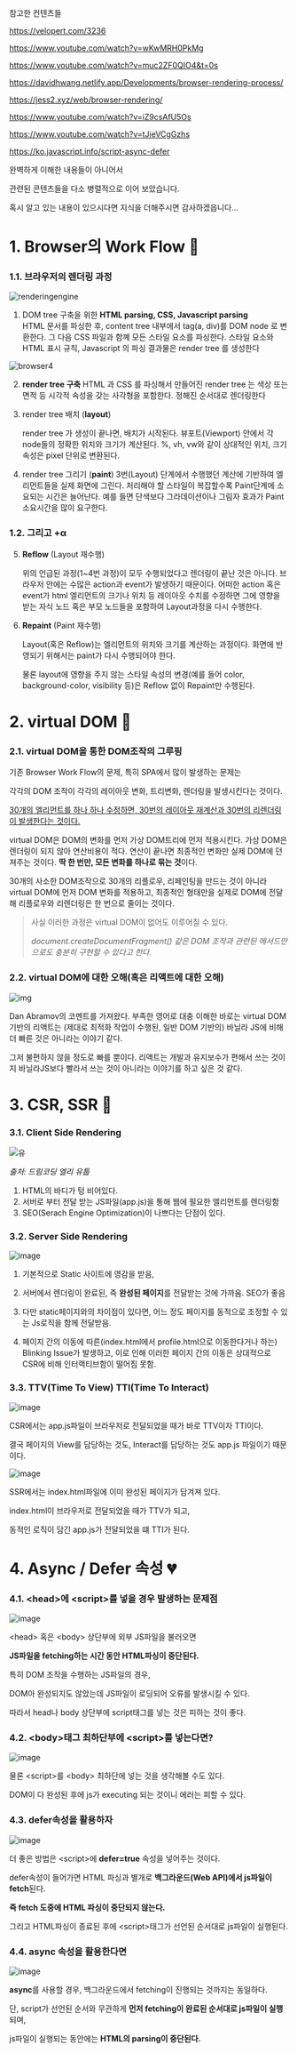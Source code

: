 참고한 컨텐츠들

https://velopert.com/3236

https://www.youtube.com/watch?v=wKwMRH0PkMg

https://www.youtube.com/watch?v=muc2ZF0QIO4&t=0s

https://davidhwang.netlify.app/Developments/browser-rendering-process/

https://jess2.xyz/web/browser-rendering/

https://www.youtube.com/watch?v=iZ9csAfU5Os

https://www.youtube.com/watch?v=tJieVCgGzhs

https://ko.javascript.info/script-async-defer

완벽하게 이해한 내용들이 아니어서

관련된 콘텐츠들을 다소 병렬적으로 이어 보았습니다.

혹시 알고 있는 내용이 있으시다면 지식을 더해주시면 감사하겠읍니다...





# 1. Browser의 Work Flow 💙

### 1.1. 브라우저의 렌더링 과정

![renderingengine](https://davidhwang.netlify.app/static/58dd63a5db0e6951536d1f080d54a9a0/b9e4f/renderingengine.png)

1. DOM tree 구축을 위한 **HTML parsing, CSS, Javascript parsing**  
	HTML 문서를 파싱한 후, content tree 내부에서 tag(a, div)를 DOM node 로 변환한다. 그 다음 CSS 파일과 함꼐 모든 스타일 요소를 파싱한다. 스타일 요소와 HTML 표시 규칙, Javascript 의 파싱 결과물은 render tree 를 생성한다

![browser4](https://jess2.xyz/static/0c389301ba794f3ca7b491572d73971d/13e20/browser4.png)

2. **render tree 구축**
HTML 과 CSS 를 파싱해서 만들어진 render tree 는 색상 또는 면적 등 시각적 속성을 갖는 사각형을 포함한다. 정해진 순서대로 렌더링한다

3. render tree 배치  (**layout**)  

   render tree 가 생성이 끝나면, 배치가 시작된다. 뷰포트(Viewport) 안에서 각 node들의 정확한 위치와 크기가 계산된다. %, vh, vw와 같이 상대적인 위치, 크기 속성은 pixel 단위로 변환된다.

4. render tree 그리기 (**paint**)
	3번(Layout) 단계에서 수행했던 계산에 기반하여 엘리먼트들을 실제 화면에 그린다. 처리해야 할 스타일이 복잡할수록 Paint단계에 소요되는 시간은 늘어난다. 예를 들면 단색보다 그라데이션이나 그림자 효과가 Paint 소요시간을 많이 요구한다.
	
	
	
	
	
### 1.2. 그리고 +α
	
5. **Reflow** (Layout 재수행)

   위의 언급된 과정(1~4번 과정)이 모두 수행되었다고 렌더링이 끝난 것은 아니다. 브라우저 안에는 수많은 action과 event가 발생하기 때문이다. 어떠한 action 혹은 event가 html 엘리먼트의 크기나 위치 등 레이아웃 수치를 수정하면 그에 영향을 받는 자식 노드 혹은 부모 노드들을 포함하여 Layout과정을 다시 수행한다.

6. **Repaint** (Paint 재수행)

   Layout(혹은 Reflow)는 엘리먼트의 위치와 크기를 계산하는 과정이다. 화면에 반영되기 위해서는 paint가 다시 수행되어야 한다.

   물론 layout에 영향을 주지 않는 스타일 속성의 변경(예를 들어 color, background-color, visibility 등)은 Reflow 없이 Repaint만 수행된다.



# 2. virtual DOM 💛

 ###  2.1. virtual DOM을 통한 DOM조작의 그루핑

기존 Browser Work Flow의 문제, 특히 SPA에서 많이 발생하는 문제는 

각각의 DOM 조작이 각각의 레이아웃 변화, 트리변화, 렌더링을 발생시킨다는 것이다.

<u>30개의 엘리먼트를 하나 하나 수정하면, 30번의 레이아웃 재계산과 30번의 리렌더링이 발생한다는 것이다.</u>

virtual DOM은 DOM의 변화를 먼저 가상 DOM트리에 먼저 적용시킨다. 가상 DOM은 렌더링이 되지 않아 연산비용이 적다. 연산이 끝나면 최종적인 변화만 실제 DOM에 던져주는 것이다. **딱 한 번만, 모든 변화를 하나로 묶는 것**이다.

30개의 사소한 DOM조작으로 30개의 리플로우, 리페인팅을 만드는 것이 아니라 virtual DOM에 먼저 DOM 변화를 적용하고, 최종적인 형태만을 실제로 DOM에 전달해 리플로우와 리렌더링은 한 번으로 줄이는 것이다.



> 사실 이러한 과정은 virtual DOM이 없어도 이루어질 수 있다. 
>
> *document.createDocumentFragment() 같은 DOM 조작과 관련된 메서드만으로도 충분히 구현할 수 있다고 한다.*





### 2.2. virtual DOM에 대한 오해(혹은 리액트에 대한 오해)

![img](https://velopert.com/wp-content/uploads/2017/03/%E1%84%89%E1%85%B3%E1%84%8F%E1%85%B3%E1%84%85%E1%85%B5%E1%86%AB%E1%84%89%E1%85%A3%E1%86%BA-2017-03-25-%E1%84%8B%E1%85%A9%E1%84%8C%E1%85%A5%E1%86%AB-12.45.56.png)

Dan Abramov의 코멘트를 가져왔다. 부족한 영어로 대충 이해한 바로는 virtual DOM기반의 리액트는 (제대로 최적화 작업이 수행된, 일반 DOM 기반의) 바닐라 JS에 비해 더 빠른 것은 아니라는 이야기 같다.

그저 불편하지 않을 정도로 빠를 뿐이다. 리액트는 개발과 유지보수가 편해서 쓰는 것이지 바닐라JS보다 빨라서 쓰는 것이 아니라는 이야기를 하고 싶은 것 같다.



# 3. CSR, SSR 🧡



### 3.1. Client Side Rendering

![ 유](https://user-images.githubusercontent.com/75282888/116494586-0da32800-a8dc-11eb-989e-8af19c9c9aec.png)

*출처: 드림코딩 엘리 유툽*



1. HTML의 바디가 텅 비어있다.
2. 서버로 부터 전달 받는 JS파일(app.js)을 통해 웹에 필요한 엘리먼트를 렌더링함 
3. SEO(Serach Engine Optimization)이 나쁘다는 단점이 있다.



### 3.2. Server Side Rendering

![image](https://user-images.githubusercontent.com/75282888/116495744-81463480-a8de-11eb-8953-cb42a5379da3.png)

1. 기본적으로 Static 사이트에 영감을 받음,

2. 서버에서 렌더링이 완료된, 즉 **완성된 페이지**를 전달받는 것에 가까움. SEO가 좋음
3. 다만 static페이지와의 차이점이 있다면, 어느 정도 페이지를 동적으로 조정할 수 있는 Js로직을 함께 전달받음.
4. 페이지 간의 이동에 따른(index.html에서 profile.html으로 이동한다거나 하는) Blinking Issue가 발생하고, 이로 인해 이러한 페이지 간의 이동은 상대적으로 CSR에 비해 인터랙티브함이 떨어짐 못함.



### 3.3. TTV(Time To View) TTI(Time To Interact)

 ![image](https://user-images.githubusercontent.com/75282888/116496080-2cef8480-a8df-11eb-9038-f90cdc9a188f.png)

CSR에서는 app.js파일이 브라우저로 전달되었을 때가 바로 TTV이자 TTI이다.

결국 페이지의 View를 담당하는 것도, Interact를 담당하는 것도 app.js 파일이기 때문이다.

![image](https://user-images.githubusercontent.com/75282888/116496222-85bf1d00-a8df-11eb-8463-61169ed6790b.png)

SSR에서는 index.html파일에 이미 완성된 페이지가 담겨져 있다.

index.html이 브라우저로 전달되었을 때가 TTV가 되고,

동적인 로직이 담긴 app.js가 전달되었을 떄 TTI가 된다.





# 4. Async / Defer 속성 💔 

### 4.1. \<head>에 \<script>를 넣을 경우 발생하는 문제점

![image](https://user-images.githubusercontent.com/75282888/116502887-b27b3080-a8ef-11eb-97ae-7f39162f8322.png)

\<head> 혹은 \<body> 상단부에 외부 JS파일을 불러오면

**JS파일을 fetching하는 시간 동안 HTML파싱이 중단된다.**

특히 DOM 조작을 수행하는 JS파일의 경우,

DOM아 완성되지도 않았는데 JS파일이 로딩되어 오류를 발생시킬 수 있다.

따라서 head나 body 상단부에 script태그를 넣는 것은 피하는 것이 좋다.





### 4.2. \<body>태그 최하단부에 \<script>를 넣는다면?

![image](https://user-images.githubusercontent.com/75282888/116502910-c0c94c80-a8ef-11eb-99df-6bbe2d1d9017.png)

물론 \<script>를 \<body> 최하단에 넣는 것을 생각해볼 수도 있다.

DOM이 다 완성된 후에 js가 executing 되는 것이니 에러는 피할 수 있다.





### 4.3. defer속성을 활용하자

![image](https://user-images.githubusercontent.com/75282888/116503171-61b80780-a8f0-11eb-8d2e-c0056f4a3270.png)

더 좋은 방법은 \<script>에 **defer=true** 속성을 넣어주는 것이다.

defer속성이 들어가면 HTML 파싱과 별개로 **백그라운드(Web API)에서 js파일이 fetch**된다.

**즉 fetch 도중에 HTML 파싱이 중단되지 않는다.**

그리고 HTML파싱이 종료된 후에  \<script>태그가 선언된 순서대로 js파일이 실행된다.



### 4.4. async 속성을 활용한다면

![image](https://user-images.githubusercontent.com/75282888/116503128-48af5680-a8f0-11eb-8f17-2f1d067c239d.png)

**async**를 사용할 경우, 백그라운드에서 fetching이 진행되는 것까지는 동일하다.

단, script가 선언된 순서와 무관하게 **먼저 fetching이 완료된 순서대로 js파일이 실행**되며, 

js파일이 실행되는 동안에는 **HTML의 parsing이 중단된다.**

